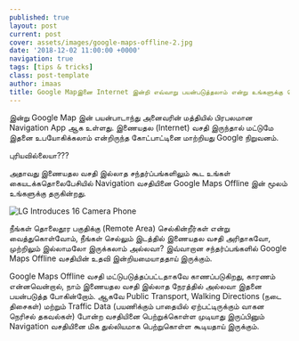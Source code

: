 ```yaml
---
published: true
layout: post
current: post
cover: assets/images/google-maps-offline-2.jpg
date: '2018-12-02 11:00:00 +0000'
navigation: true
tags: [tips & tricks]
class: post-template
author: imaas
title: Google Mapஇனை Internet இன்றி எவ்வாறு பயன்படுத்தலாம் என்று உங்களுக்கு தெரியுமா?
---
```


இன்று Google Map இன் பயன்பாடாந்து அனைவரின் மத்தியில் பிரபலமான Navigation App ஆக உள்ளது. இணையதல (Internet) வசதி இருந்தால் மட்டுமே இதனை உபயோகிக்கலாம் என்றிருந்த கோட்பாட்டினை மாற்றியது Google நிறுவனம்.

புரியவில்லையா???

அதாவது இணையதல வசதி இல்லாத சந்தர்ப்பங்களிலும் கூட உங்கள் கையடக்கதொலைபேசியில் Navigation வசதியினை Google Maps Offline இன் மூலம் உங்களுக்கு தருகின்றது.

<p><img src="https://techlanka.lk/assets/images/Google-offline-maps.png" alt="LG Introduces 16 Camera Phone" /></p>

நீங்கள் தொலைதூர பகுதிக்கு (Remote Area) செல்கின்றீர்கள் என்று வைத்துகொள்வோம், நீங்கள் செல்லும் இடத்தில் இணையதல வசதி அரிதாகவோ, முற்றிலும் இல்லாமலோ இருக்கலாம் அல்லவா? இவ்வாறான சந்தர்ப்பங்களில் Google Maps Offline வசதியின் உதவி இன்றியமையாததாய் இருக்கும். 

Google Maps Offline வசதி மட்டுபடுத்தப்பட்டதாகவே காணப்படுகிறது, காரணம் என்னவென்றால், நாம் இணையதல வசதி இல்லாத நேரத்தில் அல்லவா இதனை பயன்படுத்த போகின்றோம். ஆகவே Public Transport, Walking Directions (நடை திசைகள்) மற்றும் Traffic Data (பயணிக்கும் பாதையில் ஏற்பட்டிருக்கும் வாகன நெரிசல் தகவல்கள்) போன்ற வசதியினை பெற்றுக்கொள்ள முடியாது இருப்பினும் Navigation வசதியினை மிக துல்லியமாக பெற்றுகொள்ள கூடியதாய் இருக்கும்.